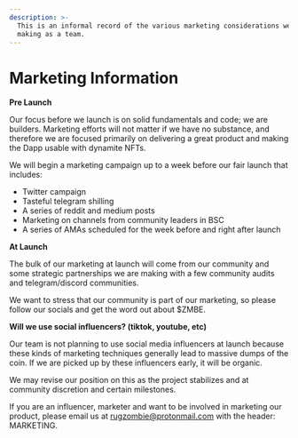 ```yaml
---
description: >-
  This is an informal record of the various marketing considerations we are
  making as a team.
---
```


# Marketing Information

**Pre Launch**

Our focus before we launch is on solid fundamentals and code; we are builders. Marketing efforts will not matter if we have no substance, and therefore we are focused primarily on delivering a great product and making the Dapp usable with dynamite NFTs. 

We will begin a marketing campaign up to a week before our fair launch that includes:

* Twitter campaign
* Tasteful telegram shilling
* A series of reddit and medium posts
* Marketing on channels from community leaders in BSC
* A series of AMAs scheduled for the week before and right after launch

**At Launch**

The bulk of our marketing at launch will come from our community and some strategic partnerships we are making with a few community audits and telegram/discord communities. 

We want to stress that our community is part of our marketing, so please follow our socials and get the word out about $ZMBE.

**Will we use social influencers? \(tiktok, youtube, etc\)**

Our team is not planning to use social media influencers at launch because these kinds of marketing techniques generally lead to massive dumps of the coin. If we are picked up by these influencers early, it will  be organic. 

We may revise our position on this as the project stabilizes and at community discretion and certain milestones.

If you are an influencer, marketer and want to be involved in marketing our product, please email us at [rugzombie@protonmail.com](mailto:rugzombie@protonmail.com) with the header: MARKETING.

